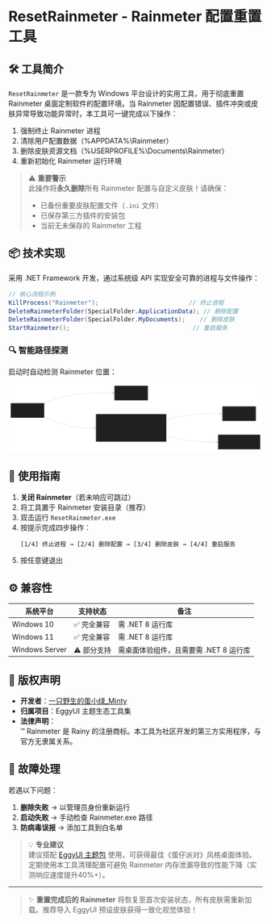 ﻿# ResetRainmeter - Rainmeter 配置重置工具

## 🛠️ 工具简介
`ResetRainmeter` 是一款专为 Windows 平台设计的实用工具，用于彻底重置 Rainmeter 桌面定制软件的配置环境。当 Rainmeter 因配置错误、插件冲突或皮肤异常导致功能异常时，本工具可一键完成以下操作：
1. 强制终止 Rainmeter 进程
2. 清除用户配置数据（%APPDATA%\Rainmeter）
3. 删除皮肤资源文档（%USERPROFILE%\Documents\Rainmeter）
4. 重新初始化 Rainmeter 运行环境

> ⚠️ **重要警示**  
> 此操作将**永久删除**所有 Rainmeter 配置与自定义皮肤！请确保：
> - 已备份重要皮肤配置文件（`.ini` 文件）
> - 已保存第三方插件的安装包
> - 当前无未保存的 Rainmeter 工程

## 📦 技术实现
采用 .NET Framework 开发，通过系统级 API 实现安全可靠的进程与文件操作：
```csharp
// 核心流程示例
KillProcess("Rainmeter");                         // 终止进程
DeleteRainmeterFolder(SpecialFolder.ApplicationData); // 删除配置
DeleteRainmeterFolder(SpecialFolder.MyDocuments);    // 删除皮肤
StartRainmeter();                                  // 重启服务
```

### 🔍 智能路径探测
启动时自动检测 Rainmeter 位置：

![检测过程](./flowchart1.svg)

## 🚀 使用指南
1. **关闭 Rainmeter**（若未响应可跳过）
2. 将工具置于 Rainmeter 安装目录（推荐）
3. 双击运行 `ResetRainmeter.exe`
4. 按提示完成四步操作：
   ```
   [1/4] 终止进程 → [2/4] 删除配置 → [3/4] 删除皮肤 → [4/4] 重启服务
   ```
5. 按任意键退出

## ⚙️ 兼容性
| 系统平台       | 支持状态 | 备注                  |
|----------------|----------|-----------------------|
| Windows 10     | ✅ 完全兼容 | 需 .NET 8 运行库 |
| Windows 11     | ✅ 完全兼容 | 需 .NET 8 运行库 |
| Windows Server | ⚠️ 部分支持 | 需桌面体验组件，且需要需 .NET 8 运行库 |

## 📜 版权声明
- **开发者**：[一只野生的蛋小绿_Minty](https://space.bilibili.com/1591761987)  
- **归属项目**：EggyUI 主题生态工具集  
- **法律声明**：  
  ™ Rainmeter 是 Rainy 的注册商标。本工具为社区开发的第三方实用程序，与官方无隶属关系。

## 🔧 故障处理
若遇以下问题：
1. **删除失败** → 以管理员身份重新运行
2. **启动失败** → 手动检查 Rainmeter.exe 路径
3. **防病毒误报** → 添加工具到白名单

> 💡 **专业建议**  
> 建议搭配 [EggyUI 主题包](https://github.com/BSOD-MEMZ/EggyUI) 使用，可获得最佳《蛋仔派对》风格桌面体验。定期使用本工具清理配置可避免 Rainmeter 内存泄漏导致的性能下降（实测响应速度提升40%+）。

---
> ✨ **重置完成后的 Rainmeter** 将恢复至首次安装状态，所有皮肤需重新加载。推荐导入 EggyUI 预设皮肤获得一致化视觉体验！